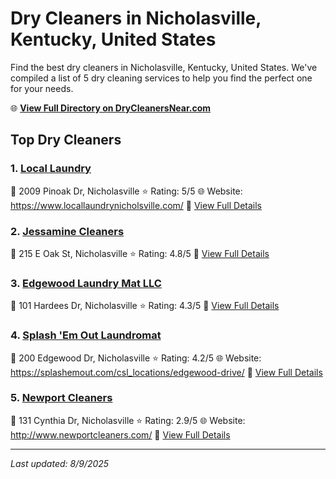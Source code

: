 # Dry Cleaners in Nicholasville, Kentucky, United States

Find the best dry cleaners in Nicholasville, Kentucky, United States. We've compiled a list of 5 dry cleaning services to help you find the perfect one for your needs.

🌐 **[View Full Directory on DryCleanersNear.com](https://drycleanersnear.com/city/US/Kentucky/Nicholasville)**

## Top Dry Cleaners

### 1. [Local Laundry](https://drycleanersnear.com/dryCleaner/688f202146b6614a95a95f7b/local-laundry)
📍 2009 Pinoak Dr, Nicholasville
⭐ Rating: 5/5
🌐 Website: https://www.locallaundrynicholsville.com/
🔗 [View Full Details](https://drycleanersnear.com/dryCleaner/688f202146b6614a95a95f7b/local-laundry)

### 2. [Jessamine Cleaners](https://drycleanersnear.com/dryCleaner/688f1fc846b6614a95a95bb0/jessamine-cleaners)
📍 215 E Oak St, Nicholasville
⭐ Rating: 4.8/5
🔗 [View Full Details](https://drycleanersnear.com/dryCleaner/688f1fc846b6614a95a95bb0/jessamine-cleaners)

### 3. [Edgewood Laundry Mat LLC](https://drycleanersnear.com/dryCleaner/688f202a46b6614a95a95fbb/edgewood-laundry-mat-llc)
📍 101 Hardees Dr, Nicholasville
⭐ Rating: 4.3/5
🔗 [View Full Details](https://drycleanersnear.com/dryCleaner/688f202a46b6614a95a95fbb/edgewood-laundry-mat-llc)

### 4. [Splash 'Em Out Laundromat](https://drycleanersnear.com/dryCleaner/688f204f46b6614a95a960df/splash-em-out-laundromat)
📍 200 Edgewood Dr, Nicholasville
⭐ Rating: 4.2/5
🌐 Website: https://splashemout.com/csl_locations/edgewood-drive/
🔗 [View Full Details](https://drycleanersnear.com/dryCleaner/688f204f46b6614a95a960df/splash-em-out-laundromat)

### 5. [Newport Cleaners](https://drycleanersnear.com/dryCleaner/688f200b46b6614a95a95ed8/newport-cleaners)
📍 131 Cynthia Dr, Nicholasville
⭐ Rating: 2.9/5
🌐 Website: http://www.newportcleaners.com/
🔗 [View Full Details](https://drycleanersnear.com/dryCleaner/688f200b46b6614a95a95ed8/newport-cleaners)


---

*Last updated: 8/9/2025*
